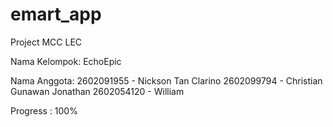 # emart_app

Project MCC LEC

Nama Kelompok: EchoEpic

Nama Anggota: 2602091955 - Nickson Tan Clarino 2602099794 - Christian Gunawan Jonathan 2602054120 - William

Progress : 100%
